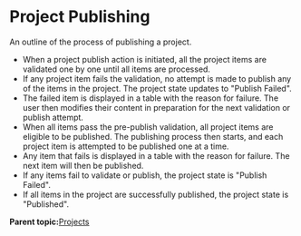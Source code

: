 # Project Publishing

An outline of the process of publishing a project.

-   When a project publish action is initiated, all the project items are validated one by one until all items are processed.
-   If any project item fails the validation, no attempt is made to publish any of the items in the project. The project state updates to "Publish Failed".
-   The failed item is displayed in a table with the reason for failure. The user then modifies their content in preparation for the next validation or publish attempt.
-   When all items pass the pre-publish validation, all project items are eligible to be published. The publishing process then starts, and each project item is attempted to be published one at a time.
-   Any item that fails is displayed in a table with the reason for failure. The next item will then be published.
-   If any items fail to validate or publish, the project state is "Publish Failed".
-   If all items in the project are successfully published, the project state is "Published".

**Parent topic:**[Projects](../wcm/wcm_proj_overview.md)

